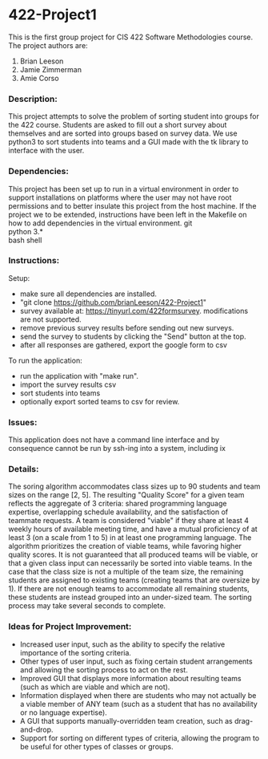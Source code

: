 # 422-Project1
This is the first group project for CIS 422 Software Methodologies course.
The project authors are:
1. Brian Leeson
2. Jamie Zimmerman
3. Amie Corso

### Description:
This project attempts to solve the problem of sorting student into groups for the 422 course.
Students are asked to fill out a short survey about themselves and are sorted into groups
based on survey data. We use python3 to sort students into teams and a GUI made with the tk library
to interface with the user.

### Dependencies:
This project has been set up to run in a virtual environment in order to support installations on 
platforms where the user may not have root permissions and to better insulate this project from the
host machine. If the project we to be extended, instructions have been left in the Makefile on how
to add dependencies in the virtual environment.
git  
python 3.*  
bash shell  

### Instructions:  
Setup:
 * make sure all dependencies are installed.
 * "git clone https://github.com/brianLeeson/422-Project1"
 * survey available at: https://tinyurl.com/422formsurvey. modifications are not supported.
 * remove previous survey results before sending out new surveys.
 * send the survey to students by clicking the "Send" button at the top.
 * after all responses are gathered, export the google form to csv  
 
To run the application:
 * run the application with "make run".
 * import the survey results csv
 * sort students into teams
 * optionally export sorted teams to csv for review.
 
 ### Issues:
 This application does not have a command line interface and by consequence cannot be run 
 by ssh-ing into a system, including ix
 
### Details:
The soring algorithm accommodates class sizes up to 90 students and team sizes on the range [2, 5].
The resulting "Quality Score" for a given team reflects the aggregate of 3 criteria: shared programming language expertise, overlapping schedule availability, and the satisfaction of teammate requests.
A team is considered "viable" if they share at least 4 weekly hours of available meeting time, and have a mutual proficiency of at least 3 (on a scale from 1 to 5) in at least one programming language.
The algorithm prioritizes the creation of viable teams, while favoring higher quality scores.
It is not guaranteed that all produced teams will be viable, or that a given class input can necessarily be sorted into viable teams.  In the case that the class size is not a multiple of the team size, the remaining students are assigned to existing teams (creating teams that are oversize by 1).  If there are not enough teams to accommodate all remaining students, these students are instead grouped into an under-sized team.  The sorting process may take several seconds to complete.

### Ideas for Project Improvement:
- Increased user input, such as the ability to specify the relative importance of the sorting criteria.
- Other types of user input, such as fixing certain student arrangements and allowing the sorting process to act on the rest.
- Improved GUI that displays more information about resulting teams (such as which are viable and which are not).
- Information displayed when there are students who may not actually be a viable member of ANY team (such as a student that has no availability or no language expertise).
- A GUI that supports manually-overridden team creation, such as drag-and-drop.
- Support for sorting on different types of criteria, allowing the program to be useful for other types of classes or groups.


